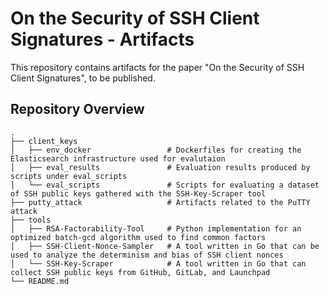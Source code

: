 # On the Security of SSH Client Signatures - Artifacts

This repository contains artifacts for the paper "On the Security of SSH Client Signatures", to be published.

## Repository Overview

```text
.
├── client_keys
│   ├── env_docker                 # Dockerfiles for creating the Elasticsearch infrastructure used for evalutaion
│   ├── eval_results               # Evaluation results produced by scripts under eval_scripts
│   └── eval_scripts               # Scripts for evaluating a dataset of SSH public keys gathered with the SSH-Key-Scraper tool
├── putty_attack                   # Artifacts related to the PuTTY attack
├── tools
│   ├── RSA-Factorability-Tool     # Python implementation for an optimized batch-gcd algorithm used to find common factors
│   ├── SSH-Client-Nonce-Sampler   # A tool written in Go that can be used to analyze the determinism and bias of SSH client nonces
│   └── SSH-Key-Scraper            # A tool written in Go that can collect SSH public keys from GitHub, GitLab, and Launchpad
└── README.md
```
